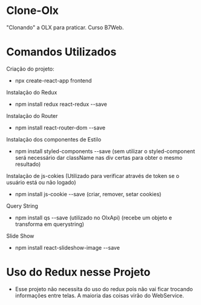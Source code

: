 # Clone-Olx
"Clonando" a OLX para praticar. Curso B7Web. 

# Comandos Utilizados
Criação do projeto:
- npx create-react-app frontend

Instalação do Redux
- npm install redux react-redux --save

Instalação do Router
- npm install react-router-dom --save

Instalação dos componentes de Estilo
- npm install styled-components --save  (sem utilizar o styled-component será necessário dar className nas div certas para obter o mesmo resultado)

Instalação de js-cokies
(Utilizado para verificar através de token se o usuário está ou não logado)
- npm install js-cookie --save (criar, remover, setar cookies)

Query String
- npm install qs --save (utilizado no OlxApi) (recebe um objeto e transforma em querystring)

Slide Show
- npm install react-slideshow-image --save


# Uso do Redux nesse Projeto
- Esse projeto não necessita do uso do redux pois não vai ficar trocando informações entre telas. A maioria das coisas virão do WebService.